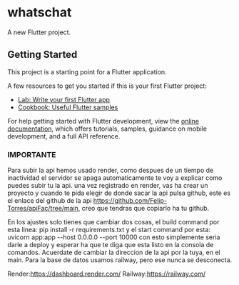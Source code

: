 # whatschat

A new Flutter project.

## Getting Started

This project is a starting point for a Flutter application.

A few resources to get you started if this is your first Flutter project:

- [Lab: Write your first Flutter app](https://docs.flutter.dev/get-started/codelab)
- [Cookbook: Useful Flutter samples](https://docs.flutter.dev/cookbook)

For help getting started with Flutter development, view the
[online documentation](https://docs.flutter.dev/), which offers tutorials,
samples, guidance on mobile development, and a full API reference.

### IMPORTANTE
Para subir la api hemos usado render, como despues de un tiempo de inactividad el servidor se apaga automaticamente
te voy a explicar como puedes subir tu la api. una vez registrado en render, vas ha crear un proyecto y cuando te pida 
elegir de donde sacar la api pulsa github, este es el enlace del github de la api https://github.com/Felip-Torres/apiFac/tree/main,
creo que tendras que copiarlo ha tu github.

En los ajustes solo tienes que cambiar dos cosas, el build command por esta linea: pip install -r requirements.txt
y el start command por esta: uvicorn app:app --host 0.0.0.0 --port 10000
con esto simplemente seria darle a deploy y esperar ha que te diga que esta listo en la consola de comandos.
Acuerdate de cambiar la direccion de la api por la tuya, en el main.
Para la base de datos usamos railway, pero ese nunca se desconecta.

Render:https://dashboard.render.com/
Railway:https://railway.com/
